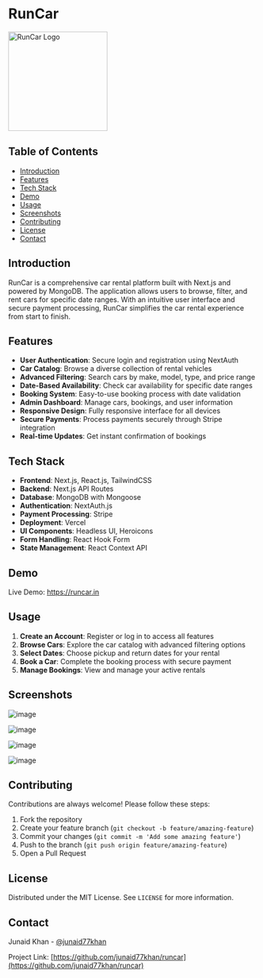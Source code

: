 # RunCar

<p align="start">
  <img src="https://runcar.in/logo.jpg" alt="RunCar Logo" width="200"/>
</p>

## Table of Contents
- [Introduction](#introduction)
- [Features](#features)
- [Tech Stack](#tech-stack)
- [Demo](#demo)
- [Usage](#usage)
- [Screenshots](#screenshots)
- [Contributing](#contributing)
- [License](#license)
- [Contact](#contact)

## Introduction

RunCar is a comprehensive car rental platform built with Next.js and powered by MongoDB. The application allows users to browse, filter, and rent cars for specific date ranges. With an intuitive user interface and secure payment processing, RunCar simplifies the car rental experience from start to finish.

## Features

- **User Authentication**: Secure login and registration using NextAuth
- **Car Catalog**: Browse a diverse collection of rental vehicles
- **Advanced Filtering**: Search cars by make, model, type, and price range
- **Date-Based Availability**: Check car availability for specific date ranges
- **Booking System**: Easy-to-use booking process with date validation
- **Admin Dashboard**: Manage cars, bookings, and user information
- **Responsive Design**: Fully responsive interface for all devices
- **Secure Payments**: Process payments securely through Stripe integration
- **Real-time Updates**: Get instant confirmation of bookings

## Tech Stack

- **Frontend**: Next.js, React.js, TailwindCSS
- **Backend**: Next.js API Routes
- **Database**: MongoDB with Mongoose
- **Authentication**: NextAuth.js
- **Payment Processing**: Stripe
- **Deployment**: Vercel
- **UI Components**: Headless UI, Heroicons
- **Form Handling**: React Hook Form
- **State Management**: React Context API

## Demo

Live Demo: https://runcar.in

## Usage

1. **Create an Account**: Register or log in to access all features
2. **Browse Cars**: Explore the car catalog with advanced filtering options
3. **Select Dates**: Choose pickup and return dates for your rental
4. **Book a Car**: Complete the booking process with secure payment
5. **Manage Bookings**: View and manage your active rentals

## Screenshots

![image](https://github.com/user-attachments/assets/57a50fcd-f2bb-4661-89ce-9be2925fc1e0)

![image](https://github.com/user-attachments/assets/3b830ef7-e0fa-401c-a5b8-69227cd0ed85)

![image](https://github.com/user-attachments/assets/aea31e86-28d9-4941-a6bf-a0bc51b866fc)

![image](https://github.com/user-attachments/assets/22025dd6-19dc-44d1-af02-05b3790d0c6e)

## Contributing

Contributions are always welcome! Please follow these steps:

1. Fork the repository
2. Create your feature branch (`git checkout -b feature/amazing-feature`)
3. Commit your changes (`git commit -m 'Add some amazing feature'`)
4. Push to the branch (`git push origin feature/amazing-feature`)
5. Open a Pull Request

## License

Distributed under the MIT License. See `LICENSE` for more information.

## Contact

Junaid Khan - [@junaid77khan](https://github.com/junaid77khan)

Project Link: [https://github.com/junaid77khan/runcar](https://github.com/junaid77khan/runcar)
